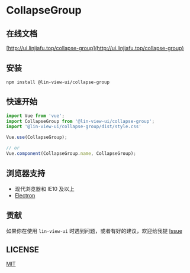 # CollapseGroup


## 在线文档

[http://ui.linjiafu.top/collapse-group](http://ui.linjiafu.top/collapse-group)


## 安装

```
npm install @lin-view-ui/collapse-group
```

## 快速开始

```javascript
import Vue from 'vue';
import CollapseGroup from '@lin-view-ui/collapse-group';
import '@lin-view-ui/collapse-group/dist/style.css'

Vue.use(CollapseGroup);

// or
Vue.component(CollapseGroup.name, CollapseGroup);
```

## 浏览器支持

- 现代浏览器和 IE10 及以上
- [Electron](http://electron.atom.io/)

## 贡献

如果你在使用 `lin-view-ui` 时遇到问题，或者有好的建议，欢迎给我提 [Issue](https://github.com/c10342/lin-view-ui/issues)

## LICENSE

[MIT](https://github.com/c10342/lin-view-ui/blob/master/LICENSE)
